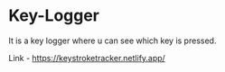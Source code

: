 # Key-Logger
 It is a key logger where u can see which key is pressed.

Link - https://keystroketracker.netlify.app/
